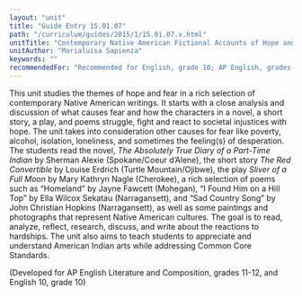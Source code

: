 ```yaml
---
layout: "unit"
title: "Guide Entry 15.01.07"
path: "/curriculum/guides/2015/1/15.01.07.x.html"
unitTitle: "Contemporary Native American Fictional Accounts of Hope and Fear"
unitAuthor: "Marialuisa Sapienza"
keywords: ""
recommendedFor: "Recommended for English, grade 10; AP English, grades 11 and 12"
---
```

<main>
<p>
This unit studies the themes of hope and fear in a rich selection of contemporary Native American writings. It starts with a close analysis and discussion of what causes fear and how the characters in a novel, a short story, a play, and poems struggle, fight and react to societal injustices with hope. The unit takes into consideration other causes for fear like poverty, alcohol, isolation, loneliness, and sometimes the feeling(s) of desperation. The students read the novel,
<em>
The Absolutely True Diary of a Part-Time Indian
</em>
by Sherman Alexie (Spokane/Coeur d’Alene), the short story
<em>
The Red Convertible
</em>
by Louise Erdrich (Turtle Mountain/Ojibwe), the play
<em>
Sliver of a Full Moon
</em>
by Mary Kathryn Nagle (Cherokee), a rich selection of poems such as “Homeland” by Jayne Fawcett (Mohegan), “I Found Him on a Hill Top” by Ella Wilcox Sekatau (Narragansett), and “Sad Country Song” by John Christian Hopkins (Narragansett), as well as some paintings and photographs that represent Native American cultures. The goal is to read, analyze, reflect, research, discuss, and write about the reactions to hardships. The unit also aims to teach students to appreciate and understand American Indian arts while addressing Common Core Standards.
</p>
<p>
(Developed for AP English Literature and Composition, grades 11-12, and English 10, grade 10)
</p>
</main>